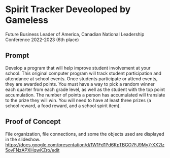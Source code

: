 # Spirit Tracker Deveoloped by Gameless
Future Business Leader of America, Canadian National Leadership Conference 2022-2023 (6th place)

## Prompt 
Develop a program that will help improve student involvement at your school.  This original computer program will track student participation and attendance at school events.  Once students participate or attend events, they are awarded points.  You must have a way to pick a random winner each quarter from each grade level, as well as the student with the top point accumulation. The number of points a person has accumulated will translate to the prize they will win. You will need to have at least three prizes (a school reward, a food reward, and a school spirit item). 

## Proof of Concept
File organization, file connections, and some the objects used are displayed in the slideshow.
https://docs.google.com/presentation/d/1W1Fd1Pd6KpTBGO7FJ9My7rXX2lz5ovFNzAPXHqwKZro/edit
